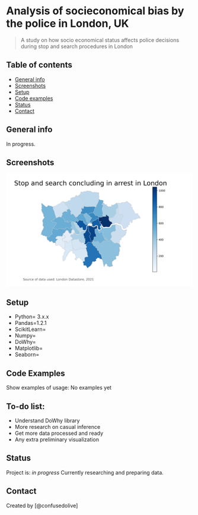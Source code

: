# Analysis of socieconomical bias by the police in London, UK
> A study on how socio economical status affects police decisions during stop and search procedures in London

## Table of contents
* [General info](#general-info)
* [Screenshots](#screenshots)
* [Setup](#setup)
* [Code examples](#code-examples)
* [Status](#status)
* [Contact](#contact)

## General info
In progress.

## Screenshots
![Example screenshot](./chloropleth/arrests.png)

## Setup
* Python= 3.x.x
* Pandas=1.2.1
* ScikitLearn=
* Numpy=
* DoWhy=
* Matplotlib=
* Seaborn=

## Code Examples
Show examples of usage:
No examples yet

## To-do list:
* Understand DoWhy library
* More research on casual inference
* Get more data processed and ready
* Any extra preliminary visualization

## Status
Project is: _in progress_
Currently researching and preparing data.


## Contact
Created by [@confusedolive]
